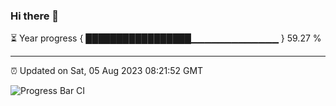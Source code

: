### Hi there 👋

⏳ Year progress { █████████████████▁▁▁▁▁▁▁▁▁▁▁▁▁ } 59.27 %

---

⏰ Updated on Sat, 05 Aug 2023 08:21:52 GMT

![Progress Bar CI](https://github.com/yinloonga/yinloonga/actions/workflows/main.yml/badge.svg)
